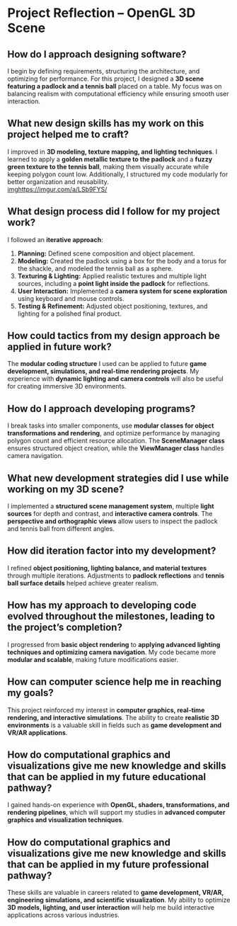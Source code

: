 # Project Reflection – OpenGL 3D Scene  

## How do I approach designing software?  
I begin by defining requirements, structuring the architecture, and optimizing for performance. For this project, I designed a **3D scene featuring a padlock and a tennis ball** placed on a table. My focus was on balancing realism with computational efficiency while ensuring smooth user interaction.  

## What new design skills has my work on this project helped me to craft?  
I improved in **3D modeling, texture mapping, and lighting techniques**. I learned to apply a **golden metallic texture to the padlock** and a **fuzzy green texture to the tennis ball**, making them visually accurate while keeping polygon count low. Additionally, I structured my code modularly for better organization and reusability.  
<imghttps://imgur.com/a/LSb9FYS/>

## What design process did I follow for my project work?  
I followed an **iterative approach**:  
1. **Planning:** Defined scene composition and object placement.  
2. **Modeling:** Created the padlock using a box for the body and a torus for the shackle, and modeled the tennis ball as a sphere.  
3. **Texturing & Lighting:** Applied realistic textures and multiple light sources, including a **point light inside the padlock** for reflections.  
4. **User Interaction:** Implemented a **camera system for scene exploration** using keyboard and mouse controls.  
5. **Testing & Refinement:** Adjusted object positioning, textures, and lighting for a polished final product.  

## How could tactics from my design approach be applied in future work?  
The **modular coding structure** I used can be applied to future **game development, simulations, and real-time rendering projects**. My experience with **dynamic lighting and camera controls** will also be useful for creating immersive 3D environments.  

## How do I approach developing programs?  
I break tasks into smaller components, use **modular classes for object transformations and rendering**, and optimize performance by managing polygon count and efficient resource allocation. The **SceneManager class** ensures structured object creation, while the **ViewManager class** handles camera navigation.  

## What new development strategies did I use while working on my 3D scene?  
I implemented a **structured scene management system**, multiple **light sources** for depth and contrast, and **interactive camera controls**. The **perspective and orthographic views** allow users to inspect the padlock and tennis ball from different angles.  

## How did iteration factor into my development?  
I refined **object positioning, lighting balance, and material textures** through multiple iterations. Adjustments to **padlock reflections** and **tennis ball surface details** helped achieve greater realism.  

## How has my approach to developing code evolved throughout the milestones, leading to the project’s completion?  
I progressed from **basic object rendering** to **applying advanced lighting techniques and optimizing camera navigation**. My code became more **modular and scalable**, making future modifications easier.  

## How can computer science help me in reaching my goals?  
This project reinforced my interest in **computer graphics, real-time rendering, and interactive simulations**. The ability to create **realistic 3D environments** is a valuable skill in fields such as **game development and VR/AR applications**.  

## How do computational graphics and visualizations give me new knowledge and skills that can be applied in my future educational pathway?  
I gained hands-on experience with **OpenGL, shaders, transformations, and rendering pipelines**, which will support my studies in **advanced computer graphics and visualization techniques**.  

## How do computational graphics and visualizations give me new knowledge and skills that can be applied in my future professional pathway?  
These skills are valuable in careers related to **game development, VR/AR, engineering simulations, and scientific visualization**. My ability to optimize **3D models, lighting, and user interaction** will help me build interactive applications across various industries.  


